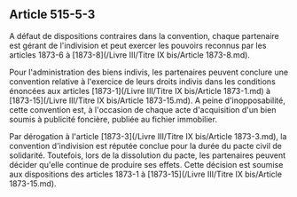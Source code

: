 Article 515-5-3
----
A défaut de dispositions contraires dans la convention, chaque partenaire est
gérant de l'indivision et peut exercer les pouvoirs reconnus par les articles
1873-6 à [1873-8](/Livre III/Titre IX bis/Article 1873-8.md).

Pour l'administration des biens indivis, les partenaires peuvent conclure une
convention relative à l'exercice de leurs droits indivis dans les conditions
énoncées aux articles [1873-1](/Livre III/Titre IX bis/Article 1873-1.md) à [1873-15](/Livre III/Titre IX bis/Article 1873-15.md). A peine d'inopposabilité, cette
convention est, à l'occasion de chaque acte d'acquisition d'un bien soumis à
publicité foncière, publiée au fichier immobilier.

Par dérogation à l'article [1873-3](/Livre III/Titre IX bis/Article 1873-3.md), la convention d'indivision est réputée
conclue pour la durée du pacte civil de solidarité. Toutefois, lors de la
dissolution du pacte, les partenaires peuvent décider qu'elle continue de
produire ses effets. Cette décision est soumise aux dispositions des articles
1873-1 à [1873-15](/Livre III/Titre IX bis/Article 1873-15.md).
